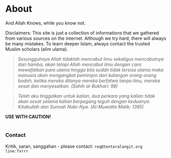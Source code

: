 # About
And Allah Knows, while you know not.

Disclaimers: This site is just a collection of informations that we gathered from various sources on the internet. Although we try hard, there will always be many mistakes. To learn deeper Islam, always contact the trusted Muslim scholars (alim ulama).

> *Sesungguhnya Allah tidaklah mencabut ilmu sekaligus mencabutnya dari hamba, akan tetapi Allah mencabut ilmu dengan cara mewafatkan para ulama hingga bila sudah tidak tersisa ulama maka manusia akan mengangkat pemimpin dari kalangan orang-orang bodoh, ketika mereka ditanya mereka berfatwa tanpa ilmu, mereka sesat dan menyesatkan. (Sahih al-Bukhari: 98)*

> *Telah aku tinggalkan untuk kalian, dua perkara yang kalian tidak akan sesat selama kalian berpegang teguh dengan keduanya: Kitabullah dan Sunnah Nabi-Nya. (Al-Muwatta Malik: 1395)*

**USE WITH CAUTION!**


#
### Contact

Kritik, saran, sanggahan - please contact:
`req@tentaralangit.org`
`line:fxrrr`

